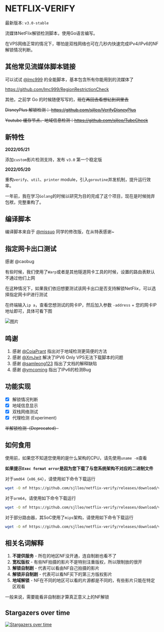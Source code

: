 # NETFLIX-VERIFY

最新版本: `v3.0-stable`

流媒体NetFlix解锁检测脚本，使用Go语言编写。

在VPS网络正常的情况下，哪怕是双栈网络也可在几秒内快速完成IPv4/IPv6的NF解锁情况判断。

## 其他常见流媒体脚本链接

可以试试 [@lmc999](https://github.com/lmc999) 的全能脚本，基本包含所有你能用到的流媒体了

https://github.com/lmc999/RegionRestrictionCheck

其他，之前学 Go 的时候随便写写的，~~现在再回去看想钻到洞里去~~

~~DisneyPlus 解锁检测： https://github.com/sjlleo/VerifyDisneyPlus~~

~~Youtube 缓存节点、地域信息检测：https://github.com/sjlleo/TubeCheck~~

## 新特性

**2022/05/21**

添加`custom`影片检测支持，发布 `v3.0` 第一个稳定版

**2022/05/20**

重构`verify`、`util`、`printer` module，引入`goroutine`并发机制，提升运行效率。

一年前，我在学习`Golang`的时候以研究为目的完成了这个项目，现在是时候抛弃包袱，完整重构了。

## 编译脚本

编译脚本来自于 [@missuo](https://github.com/missuo) 同学的修改版，在从特表感谢~

## 指定网卡出口测试

感谢 @caobug

有些时候，我们使用了`Warp`或者是其他隧道网卡工具的时候，设置的路由表默认不通过他们上网

在这种情况下，如果我们依旧想要测试该网卡出口是否支持解锁NetFlix，可以选择指定网卡IP进行测试

在终端输入`ip a`，查看您想测试的网卡IP，然后加入参数 `-address` + 您的网卡IP地址即可，具体可看下图

![图片](https://user-images.githubusercontent.com/13616352/169537511-8a10c9d2-3f4c-438a-b20a-8e5e31464259.png)


## 鸣谢

1. 感谢 [@CoiaPrant](https://github.com/CoiaPrant) 指出对于地域检测更简便的方法
2. 感谢 [@XmJwit](https://github.com/XmJwit) 解决了IPV6 Only VPS无法下载脚本的问题
3. 感谢 [@samleong123](https://github.com/samleong123) 指出了文档的解释缺陷
4. 感谢 [@ymcoming](https://github.com/ymcoming) 指出了IPv6的检测Bug

## 功能实现

- [X] 解锁情况判断
- [X] 地域信息显示
- [X] 双栈网络测试
- [X] 代理检测 (Experiment)

~~半解锁检测（Deprecated）~~

## 如何食用

使用前，如果您不知道您使用的是什么架构的CPU，请先使用`uname -m`查看

**如果提示`Exec format error`是因为您下载了与您系统架构不对应的二进制文件**

对于`amd64`（`x86_64`），请使用如下命令下载运行
```bash
wget -O nf https://github.com/sjlleo/netflix-verify/releases/download/v3.1.0/nf_linux_amd64 && chmod +x nf && ./nf
```

对于`arm64`，请使用如下命令下载运行
```bash
wget -O nf https://github.com/sjlleo/netflix-verify/releases/download/v3.1.0/nf_linux_arm64 && chmod +x nf && ./nf
```

对于部分路由器，其SoC使用了`mips`架构，请使用如下命令下载运行
```bash
wget -O nf https://github.com/sjlleo/netflix-verify/releases/download/v3.1.0/nf_linux_mips && chmod +x nf && ./nf
```

## 相关名词解释

1. **不提供服务** - 所在的地区NF没开通，连自制剧也看不了
2. **宽松版权** - 有些NF拍摄的影片不是特别注重版权，所以限制放的很开
3. **解锁自制剧** - 代表可以看由NF自己拍摄的影片
4. **解锁非自制剧** - 代表可以看NF买下的第三方版权影片
5. **地域解锁** - NF在不同的地区可以看的片源都是不同的，有些影片只能在特定区观看

一般来说，需要能看非自制剧才算真正意义上的NF解锁
## Stargazers over time

[![Stargazers over time](https://starchart.cc/sjlleo/netflix-verify.svg)](https://starchart.cc/sjlleo/netflix-verify)

